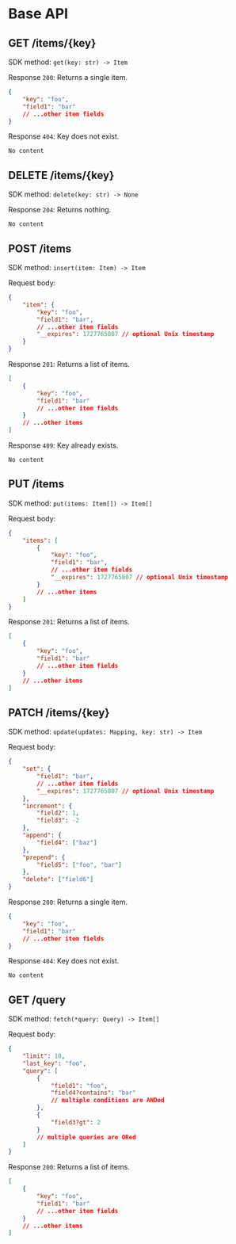 # Base API

## GET /items/{key}

SDK method: `get(key: str) -> Item`

Response `200`:
Returns a single item.

```json
{
    "key": "foo",
    "field1": "bar"
    // ...other item fields
}
```

Response `404`:
Key does not exist.

```text
No content
```

## DELETE /items/{key}

SDK method: `delete(key: str) -> None`

Response `204`:
Returns nothing.

```text
No content
```

## POST /items

SDK method: `insert(item: Item) -> Item`

Request body:

```json
{
    "item": {
        "key": "foo",
        "field1": "bar",
        // ...other item fields
        "__expires": 1727765807 // optional Unix timestamp
    }
}
```

Response `201`:
Returns a list of items.

```json
[
    {
        "key": "foo",
        "field1": "bar"
        // ...other item fields
    }
    // ...other items
]
```

Response `409`:
Key already exists.

```text
No content
```

## PUT /items

SDK method: `put(items: Item[]) -> Item[]`

Request body:

```json
{
    "items": [
        {
            "key": "foo",
            "field1": "bar",
            // ...other item fields
            "__expires": 1727765807 // optional Unix timestamp
        }
        // ...other items
    ]
}
```

Response `201`:
Returns a list of items.

```json
[
    {
        "key": "foo",
        "field1": "bar"
        // ...other item fields
    }
    // ...other items
]
```

## PATCH /items/{key}

SDK method: `update(updates: Mapping, key: str) -> Item`

Request body:

```json
{
    "set": {
        "field1": "bar",
        // ...other item fields
        "__expires": 1727765807 // optional Unix timestamp
    },
    "increment": {
        "field2": 1,
        "field3": -2
    },
    "append": {
        "field4": ["baz"]
    },
    "prepend": {
        "field5": ["foo", "bar"]
    },
    "delete": ["field6"]
}
```

Response `200`:
Returns a single item.

```json
{
    "key": "foo",
    "field1": "bar"
    // ...other item fields
}
```

Response `404`:
Key does not exist.

```text
No content
```

## GET /query

SDK method: `fetch(*query: Query) -> Item[]`

Request body:

```json
{
    "limit": 10,
    "last_key": "foo",
    "query": [
        {
            "field1": "foo",
            "field4?contains": "bar"
            // multiple conditions are ANDed
        },
        {
            "field3?gt": 2
        }
        // multiple queries are ORed
    ]
}
```

Response `200`:
Returns a list of items.

```json
[
    {
        "key": "foo",
        "field1": "bar"
        // ...other item fields
    }
    // ...other items
]
```
